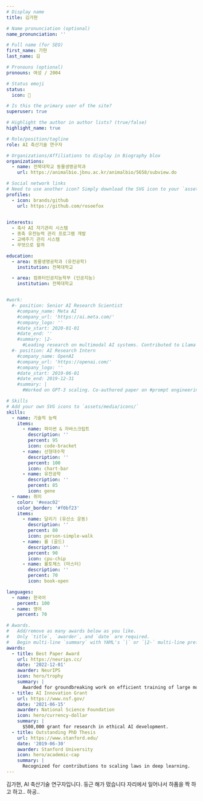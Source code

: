 ```yaml
---
# Display name
title: 김가현

# Name pronunciation (optional)
name_pronunciation: ''

# Full name (for SEO)
first_name: 가현
last_name: 김

# Pronouns (optional)
pronouns: 여성 / 2004

# Status emoji
status:
  icon: 🌱

# Is this the primary user of the site?
superuser: true

# Highlight the author in author lists? (true/false)
highlight_name: true

# Role/position/tagline
role: AI 축산기술 연구자

# Organizations/Affiliations to display in Biography blox
organizations:
  - name: 전북대학교 동물생명공학과
    url: https://animalbio.jbnu.ac.kr/animalbio/5658/subview.do

# Social network links
# Need to use another icon? Simply download the SVG icon to your `assets/media/icons/` folder.
profiles:
  - icon: brands/github
    url: https://github.com/rosoefox

 
interests:
  - 축사 AI 자기관리 시스템
  - 종축 유전능력 관리 프로그램 개발
  - 교배주기 관리 시스템 
  - 무엇으로 할까

education:
  - area: 동물생명공학과 (유전공학)
    institution: 전북대학교

  - area: 컴퓨터인공지능학부 (인공지능)
    institution: 전북대학교


#work:
  #- position: Senior AI Research Scientist
    #company_name: Meta AI
    #company_url: 'https://ai.meta.com/'
    #company_logo: ''
    #date_start: 2020-01-01
    #date_end: ''
    #summary: |2-
      #Leading research on multimodal AI systems. Contributed to Llama 2 and other open-source models. 50+ citations in 3 years.
  #- position: AI Research Intern
    #company_name: OpenAI
    #company_url: 'https://openai.com/'
    #company_logo: ''
    #date_start: 2019-06-01
    #date_end: 2019-12-31
    #summary: |
      #Worked on GPT-3 scaling. Co-authored paper on #prompt engineering.

# Skills
# Add your own SVG icons to `assets/media/icons/`
skills:
  - name: 기술적 능력
    items:
      - name: 파이썬 & 자바스크립트
        description: ''
        percent: 95
        icon: code-bracket
      - name: 선형대수학
        description: ''
        percent: 100
        icon: chart-bar
      - name: 유전공학
        description: ''
        percent: 85
        icon: gene
  - name: 취미
    color: '#eeac02'
    color_border: '#f0bf23'
    items:
      - name: 달리기 (유산소 운동)
        description: ''
        percent: 80
        icon: person-simple-walk
      - name: 롤 (골드)
        description: ''
        percent: 90
        icon: cpu-chip
      - name: 롤토체스 (마스터)
        description: ''
        percent: 70
        icon: book-open

languages:
  - name: 한국어
    percent: 100
  - name: 영어
    percent: 70

# Awards.
#   Add/remove as many awards below as you like.
#   Only `title`, `awarder`, and `date` are required.
#   Begin multi-line `summary` with YAML's `|` or `|2-` multi-line prefix and indent 2 spaces below.
awards:
  - title: Best Paper Award
    url: https://neurips.cc/
    date: '2022-12-01'
    awarder: NeurIPS
    icon: hero/trophy
    summary: |
      Awarded for groundbreaking work on efficient training of large models.
  - title: AI Innovation Grant
    url: https://www.nsf.gov/
    date: '2021-06-15'
    awarder: National Science Foundation
    icon: hero/currency-dollar
    summary: |
      $500,000 grant for research in ethical AI development.
  - title: Outstanding PhD Thesis
    url: https://www.stanford.edu/
    date: '2019-06-30'
    awarder: Stanford University
    icon: hero/academic-cap
    summary: |
      Recognized for contributions to scaling laws in deep learning.
---
```


김가현, AI 축산기술 연구자입니다.
둥근 해가 떴습니다
자리에서 일어나서
하품을 짝
하고 하고.. 하공..
